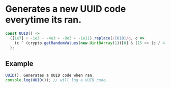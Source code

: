 # Generates a new UUID code everytime its ran.
```js
const UUID() =>
  ([1e7] + -1e3 + -4e3 + -8e3 + -1e11).replace(/[018]/g, c =>
    (c ^ (crypto.getRandomValues(new Uint8Array(1))[0] & (15 >> (c / 4)))).toString(16)
  );
```
## Example
```js
UUID(); Generates a UUID code when ran.
console.log(UUID()); // will log a UUID code.
```
